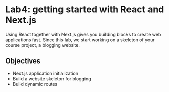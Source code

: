 # Lab4: getting started with React and Next.js

Using React together with Next.js gives you building blocks to create web applications fast. Since this lab, we start working on a skeleton of your course project, a blogging website.

## Objectives

- Next.js application initialization
- Build a website skeleton for blogging
- Build dynamic routes
